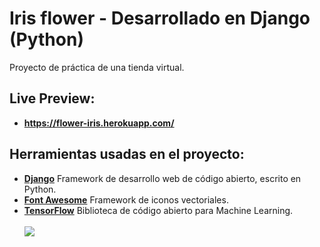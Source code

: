 # Iris flower - Desarrollado en Django (Python)
Proyecto de práctica de una tienda virtual.
## Live Preview:
- **https://flower-iris.herokuapp.com/**
## Herramientas usadas en el proyecto:
- **[Django](https://www.djangoproject.com/)**  Framework de desarrollo web de código abierto, escrito en Python.
- **[Font Awesome](https://fontawesome.com/icons?d=gallery)**  Framework de iconos vectoriales.
- **[TensorFlow](https://www.tensorflow.org/)** Biblioteca de código abierto para Machine Learning. <br> <br>
![](https://repository-images.githubusercontent.com/312633712/b9680b00-26e2-11eb-8dcd-3a87f7dbae91)
